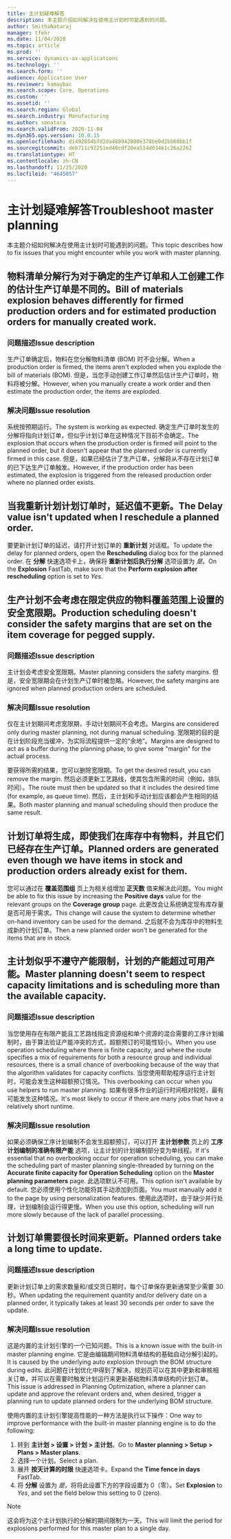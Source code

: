```yaml
---
title: 主计划疑难解答
description: 本主题介绍如何解决在使用主计划时可能遇到的问题。
author: SmithaNataraj
manager: tfehr
ms.date: 11/04/2020
ms.topic: article
ms.prod: ''
ms.service: dynamics-ax-applications
ms.technology: ''
ms.search.form: ''
audience: Application User
ms.reviewer: kamaybac
ms.search.scope: Core, Operations
ms.custom: ''
ms.assetid: ''
ms.search.region: Global
ms.search.industry: Manufacturing
ms.author: smnatara
ms.search.validFrom: 2020-11-04
ms.dyn365.ops.version: 10.0.15
ms.openlocfilehash: d1492854b7d2da480942800e378be9d2bb60bb1f
ms.sourcegitcommit: deb711c92251ed48cdf20ea514d03461c26a2262
ms.translationtype: HT
ms.contentlocale: zh-CN
ms.lasthandoff: 11/25/2020
ms.locfileid: "4645057"
---
```

# <a name="troubleshoot-master-planning"></a><span data-ttu-id="9d2fd-103">主计划疑难解答</span><span class="sxs-lookup"><span data-stu-id="9d2fd-103">Troubleshoot master planning</span></span>

<span data-ttu-id="9d2fd-104">本主题介绍如何解决在使用主计划时可能遇到的问题。</span><span class="sxs-lookup"><span data-stu-id="9d2fd-104">This topic describes how to fix issues that you might encounter while you work with master planning.</span></span>

## <a name="bill-of-materials-explosion-behaves-differently-for-firmed-production-orders-and-for-estimated-production-orders-for-manually-created-work"></a><span data-ttu-id="9d2fd-105">物料清单分解行为对于确定的生产订单和人工创建工作的估计生产订单是不同的。</span><span class="sxs-lookup"><span data-stu-id="9d2fd-105">Bill of materials explosion behaves differently for firmed production orders and for estimated production orders for manually created work.</span></span>

### <a name="issue-description"></a><span data-ttu-id="9d2fd-106">问题描述</span><span class="sxs-lookup"><span data-stu-id="9d2fd-106">Issue description</span></span>

<span data-ttu-id="9d2fd-107">生产订单确定后，物料在您分解物料清单 (BOM) 时不会分解。</span><span class="sxs-lookup"><span data-stu-id="9d2fd-107">When a production order is firmed, the items aren't exploded when you explode the bill of materials (BOM).</span></span> <span data-ttu-id="9d2fd-108">但是，当您手动创建工作订单然后估计生产订单时，物料将被分解。</span><span class="sxs-lookup"><span data-stu-id="9d2fd-108">However, when you manually create a work order and then estimate the production order, the items are exploded.</span></span>

### <a name="issue-resolution"></a><span data-ttu-id="9d2fd-109">解决问题</span><span class="sxs-lookup"><span data-stu-id="9d2fd-109">Issue resolution</span></span>

<span data-ttu-id="9d2fd-110">系统按预期运行。</span><span class="sxs-lookup"><span data-stu-id="9d2fd-110">The system is working as expected.</span></span> <span data-ttu-id="9d2fd-111">确定生产订单时发生的分解将指向计划订单，但似乎计划订单在这种情况下目前不会确定。</span><span class="sxs-lookup"><span data-stu-id="9d2fd-111">The explosion that occurs when the production order is firmed will point to the planned order, but it doesn't appear that the planned order is currently firmed in this case.</span></span> <span data-ttu-id="9d2fd-112">但是，如果已经估计了生产订单，分解将从不存在计划订单的已下达生产订单触发。</span><span class="sxs-lookup"><span data-stu-id="9d2fd-112">However, if the production order has been estimated, the explosion is triggered from the released production order where no planned order exists.</span></span>

## <a name="the-delay-value-isnt-updated-when-i-reschedule-a-planned-order"></a><span data-ttu-id="9d2fd-113">当我重新计划计划订单时，延迟值不更新。</span><span class="sxs-lookup"><span data-stu-id="9d2fd-113">The Delay value isn't updated when I reschedule a planned order.</span></span>

<span data-ttu-id="9d2fd-114">要更新计划订单的延迟，请打开计划订单的 **重新计划** 对话框。</span><span class="sxs-lookup"><span data-stu-id="9d2fd-114">To update the delay for planned orders, open the **Rescheduling** dialog box for the planned order.</span></span> <span data-ttu-id="9d2fd-115">在 **分解** 快速选项卡上，确保将 **重新计划后执行分解** 选项设置为 *是*。</span><span class="sxs-lookup"><span data-stu-id="9d2fd-115">On the **Explosion** FastTab, make sure that the **Perform explosion after rescheduling** option is set to *Yes*.</span></span>

## <a name="production-scheduling-doesnt-consider-the-safety-margins-that-are-set-on-the-item-coverage-for-pegged-supply"></a><span data-ttu-id="9d2fd-116">生产计划不会考虑在限定供应的物料覆盖范围上设置的安全宽限期。</span><span class="sxs-lookup"><span data-stu-id="9d2fd-116">Production scheduling doesn't consider the safety margins that are set on the item coverage for pegged supply.</span></span>

### <a name="issue-description"></a><span data-ttu-id="9d2fd-117">问题描述</span><span class="sxs-lookup"><span data-stu-id="9d2fd-117">Issue description</span></span>

<span data-ttu-id="9d2fd-118">主计划会考虑安全宽限期。</span><span class="sxs-lookup"><span data-stu-id="9d2fd-118">Master planning considers the safety margins.</span></span> <span data-ttu-id="9d2fd-119">但是，安全宽限期会在计划生产订单时被忽略。</span><span class="sxs-lookup"><span data-stu-id="9d2fd-119">However, the safety margins are ignored when planned production orders are scheduled.</span></span>

### <a name="issue-resolution"></a><span data-ttu-id="9d2fd-120">解决问题</span><span class="sxs-lookup"><span data-stu-id="9d2fd-120">Issue resolution</span></span>

<span data-ttu-id="9d2fd-121">仅在主计划期间考虑宽限期，手动计划期间不会考虑。</span><span class="sxs-lookup"><span data-stu-id="9d2fd-121">Margins are considered only during master planning, not during manual scheduling.</span></span> <span data-ttu-id="9d2fd-122">宽限期的目的是在计划阶段充当缓冲，为实际流程提供一定的“余地”。</span><span class="sxs-lookup"><span data-stu-id="9d2fd-122">Margins are designed to act as a buffer during the planning phase, to give some "margin" for the actual process.</span></span>

<span data-ttu-id="9d2fd-123">要获得所需的结果，您可以删除宽限期。</span><span class="sxs-lookup"><span data-stu-id="9d2fd-123">To get the desired result, you can remove the margin.</span></span> <span data-ttu-id="9d2fd-124">然后必须更新工艺路线，使其包含所需的时间（例如，排队时间）。</span><span class="sxs-lookup"><span data-stu-id="9d2fd-124">The route must then be updated so that it includes the desired time (for example, as queue time).</span></span> <span data-ttu-id="9d2fd-125">然后，主计划和手动计划应该都会产生相同的结果。</span><span class="sxs-lookup"><span data-stu-id="9d2fd-125">Both master planning and manual scheduling should then produce the same result.</span></span>

## <a name="planned-orders-are-generated-even-though-we-have-items-in-stock-and-production-orders-already-exist-for-them"></a><span data-ttu-id="9d2fd-126">计划订单将生成，即使我们在库存中有物料，并且它们已经存在生产订单。</span><span class="sxs-lookup"><span data-stu-id="9d2fd-126">Planned orders are generated even though we have items in stock and production orders already exist for them.</span></span>

<span data-ttu-id="9d2fd-127">您可以通过在 **覆盖范围组** 页上为相关组增加 **正天数** 值来解决此问题。</span><span class="sxs-lookup"><span data-stu-id="9d2fd-127">You might be able to fix this issue by increasing the **Positive days** value for the relevant groups on the **Coverage group** page.</span></span> <span data-ttu-id="9d2fd-128">此更改会让系统确定现有库存量是否可用于需求。</span><span class="sxs-lookup"><span data-stu-id="9d2fd-128">This change will cause the system to determine whether on-hand inventory can be used for the demand.</span></span> <span data-ttu-id="9d2fd-129">之后就不会为库存中的物料生成新的计划订单。</span><span class="sxs-lookup"><span data-stu-id="9d2fd-129">Then a new planned order won't be generated for the items that are in stock.</span></span>

## <a name="master-planning-doesnt-seem-to-respect-capacity-limitations-and-is-scheduling-more-than-the-available-capacity"></a><span data-ttu-id="9d2fd-130">主计划似乎不遵守产能限制，计划的产能超过可用产能。</span><span class="sxs-lookup"><span data-stu-id="9d2fd-130">Master planning doesn't seem to respect capacity limitations and is scheduling more than the available capacity.</span></span>

### <a name="issue-description"></a><span data-ttu-id="9d2fd-131">问题描述</span><span class="sxs-lookup"><span data-stu-id="9d2fd-131">Issue description</span></span>

<span data-ttu-id="9d2fd-132">当您使用存在有限产能且工艺路线指定资源组和单个资源的混合需要的工序计划编制时，由于算法验证产能冲突的方式，超额预订的可能性较小。</span><span class="sxs-lookup"><span data-stu-id="9d2fd-132">When you use operation scheduling where there is finite capacity, and where the route specifies a mix of requirements for both a resource group and individual resources, there is a small chance of overbooking because of the way that the algorithm validates for capacity conflicts.</span></span> <span data-ttu-id="9d2fd-133">当您使用帮助程序运行主计划时，可能会发生这种超额预订情况。</span><span class="sxs-lookup"><span data-stu-id="9d2fd-133">This overbooking can occur when you use helpers to run master planning.</span></span> <span data-ttu-id="9d2fd-134">如果有很多作业的运行时间相对较短，最有可能发生这种情况。</span><span class="sxs-lookup"><span data-stu-id="9d2fd-134">It's most likely to occur if there are many jobs that have a relatively short runtime.</span></span>

### <a name="issue-resolution"></a><span data-ttu-id="9d2fd-135">解决问题</span><span class="sxs-lookup"><span data-stu-id="9d2fd-135">Issue resolution</span></span>

<span data-ttu-id="9d2fd-136">如果必须确保工序计划编制不会发生超额预订，可以打开 **主计划参数** 页上的 **工序计划编制的准确有限产能** 选项，让主计划的计划编制部分变为单线程。</span><span class="sxs-lookup"><span data-stu-id="9d2fd-136">If it's essential that no overbooking occur for operation scheduling, you can make the scheduling part of master planning single-threaded by turning on the **Accurate finite capacity for Operation Scheduling** option on the **Master planning parameters** page.</span></span> <span data-ttu-id="9d2fd-137">此选项默认不可用。</span><span class="sxs-lookup"><span data-stu-id="9d2fd-137">This option isn't available by default.</span></span> <span data-ttu-id="9d2fd-138">您必须使用个性化功能将其手动添加到页面。</span><span class="sxs-lookup"><span data-stu-id="9d2fd-138">You must manually add it to the page by using personalization features.</span></span> <span data-ttu-id="9d2fd-139">使用此选项时，由于缺少并行处理，计划编制会运行得更慢。</span><span class="sxs-lookup"><span data-stu-id="9d2fd-139">When you use this option, scheduling will run more slowly because of the lack of parallel processing.</span></span>

## <a name="planned-orders-take-a-long-time-to-update"></a><span data-ttu-id="9d2fd-140">计划订单需要很长时间来更新。</span><span class="sxs-lookup"><span data-stu-id="9d2fd-140">Planned orders take a long time to update.</span></span>

### <a name="issue-description"></a><span data-ttu-id="9d2fd-141">问题描述</span><span class="sxs-lookup"><span data-stu-id="9d2fd-141">Issue description</span></span>

<span data-ttu-id="9d2fd-142">更新计划订单上的需求数量和/或交货日期时，每个订单保存更新通常至少需要 30 秒。</span><span class="sxs-lookup"><span data-stu-id="9d2fd-142">When updating the requirement quantity and/or delivery date on a planned order, it typically takes at least 30 seconds per order to save the update.</span></span>

### <a name="issue-resolution"></a><span data-ttu-id="9d2fd-143">解决问题</span><span class="sxs-lookup"><span data-stu-id="9d2fd-143">Issue resolution</span></span>

<span data-ttu-id="9d2fd-144">这是内置的主计划引擎的一个已知问题。</span><span class="sxs-lookup"><span data-stu-id="9d2fd-144">This is a known issue with the built-in master planning engine.</span></span> <span data-ttu-id="9d2fd-145">它是由编辑期间物料清单结构的基础自动分解引起的。</span><span class="sxs-lookup"><span data-stu-id="9d2fd-145">It is caused by the underlying auto explosion through the BOM structure during edits.</span></span> <span data-ttu-id="9d2fd-146">此问题在计划优化中得到了解决，规划员可以在其中更新和审核相关订单，并可以在需要时触发计划运行来更新基础物料清单结构的计划订单。</span><span class="sxs-lookup"><span data-stu-id="9d2fd-146">This issue is addressed in Planning Optimization, where a planner can update and approve the relevant orders and, when desired, trigger a planning run to update planned orders for the underlying BOM structure.</span></span>

<span data-ttu-id="9d2fd-147">使用内置的主计划引擎提高性能的一种方法是执行以下操作：</span><span class="sxs-lookup"><span data-stu-id="9d2fd-147">One way to improve performance with the built-in master planning engine is to do the following:</span></span>

1. <span data-ttu-id="9d2fd-148">转到 **主计划 \> 设置 \> 计划 \> 主计划**。</span><span class="sxs-lookup"><span data-stu-id="9d2fd-148">Go to **Master planning \> Setup \> Plans \> Master plans**.</span></span>
1. <span data-ttu-id="9d2fd-149">选择一个计划。</span><span class="sxs-lookup"><span data-stu-id="9d2fd-149">Select a plan.</span></span>
1. <span data-ttu-id="9d2fd-150">展开 **按天计算的时限** 快速选项卡。</span><span class="sxs-lookup"><span data-stu-id="9d2fd-150">Expand the **Time fence in days** FastTab.</span></span>
1. <span data-ttu-id="9d2fd-151">将 **分解** 设置为 *是*，将将此设置下方的字段设置为 0（零）。</span><span class="sxs-lookup"><span data-stu-id="9d2fd-151">Set **Explosion** to *Yes*, and set the field below this setting to 0 (zero).</span></span>

> [!NOTE]
> <span data-ttu-id="9d2fd-152">这会将为这个主计划执行的分解的期间限制为一天。</span><span class="sxs-lookup"><span data-stu-id="9d2fd-152">This will limit the period for explosions performed for this master plan to a single day.</span></span>

